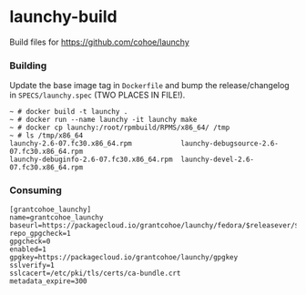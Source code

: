 launchy-build
=============

Build files for https://github.com/cohoe/launchy

### Building
Update the base image tag in `Dockerfile` and bump the release/changelog in `SPECS/launchy.spec` (TWO PLACES IN FILE!).

```
~ # docker build -t launchy .
~ # docker run --name launchy -it launchy make
~ # docker cp launchy:/root/rpmbuild/RPMS/x86_64/ /tmp
~ # ls /tmp/x86_64
launchy-2.6-07.fc30.x86_64.rpm            launchy-debugsource-2.6-07.fc30.x86_64.rpm
launchy-debuginfo-2.6-07.fc30.x86_64.rpm  launchy-devel-2.6-07.fc30.x86_64.rpm
```

### Consuming
```
[grantcohoe_launchy]
name=grantcohoe_launchy
baseurl=https://packagecloud.io/grantcohoe/launchy/fedora/$releasever/$basearch
repo_gpgcheck=1
gpgcheck=0
enabled=1
gpgkey=https://packagecloud.io/grantcohoe/launchy/gpgkey
sslverify=1
sslcacert=/etc/pki/tls/certs/ca-bundle.crt
metadata_expire=300
```
